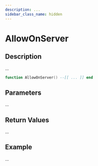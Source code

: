 ```yaml
---
description: ...
sidebar_class_name: hidden
---
```


# AllowOnServer

## Description

...

```lua
function AllowOnServer() --[[ ... ]] end
```

## Parameters

...

## Return Values

...

## Example

...

